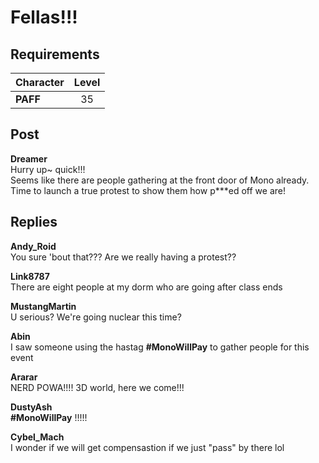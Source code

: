 # Fellas!!!
## Requirements
|Character|Level|
|---------|:---:|
|**PAFF** | 35  |

## Post
**Dreamer**<br>
Hurry up\~ quick!!!<br>
Seems like there are people gathering at the front door of Mono already. Time to launch a true protest to show them how p\*\*\*ed off we are!
## Replies
**Andy_Roid**<br>
You sure 'bout that??? Are we really having a protest??

**Link8787**<br>
There are eight people at my dorm who are going after class ends

**MustangMartin**<br>
U serious? We're going nuclear this time?

**Abin**<br>
I saw someone using the hastag **\#MonoWillPay** to gather people for this event

**Ararar**<br>
NERD POWA!!!! 3D world, here we come!!!

**DustyAsh**<br>
**\#MonoWillPay** !!!!!

**Cybel_Mach**<br>
I wonder if we will get compensastion if we just "pass" by there lol

